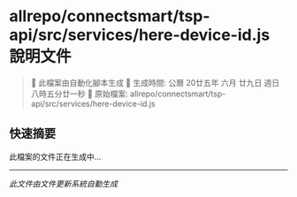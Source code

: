 # allrepo/connectsmart/tsp-api/src/services/here-device-id.js 說明文件

> 🚧 此檔案由自動化腳本生成
> 📅 生成時間: 公曆 20廿五年 六月 廿九日 週日 八時五分廿一秒
> 📂 原始檔案: allrepo/connectsmart/tsp-api/src/services/here-device-id.js

## 快速摘要
此檔案的文件正在生成中...

<!-- 實際使用時，這裡會是 Claude Code 生成的完整文件內容 -->

---
*此文件由文件更新系統自動生成*
